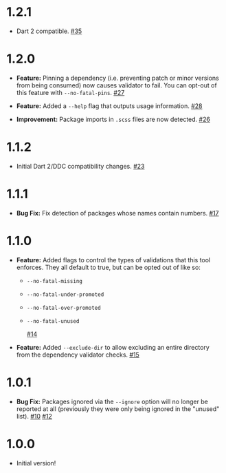 # 1.2.1

- Dart 2 compatible. [#35][#35]

[#35]: https://github.com/Workiva/dependency_validator/pull/35

# 1.2.0

- **Feature:** Pinning a dependency (i.e. preventing patch or minor versions
  from being consumed) now causes validator to fail. You can opt-out of this
  feature with `--no-fatal-pins`. [#27][#27]

- **Feature:** Added a `--help` flag that outputs usage information. [#28][#28] 

- **Improvement:** Package imports in `.scss` files are now detected.
  [#26][#26]

[#28]: https://github.com/Workiva/dependency_validator/pull/28
[#27]: https://github.com/Workiva/dependency_validator/pull/27
[#26]: https://github.com/Workiva/dependency_validator/pull/26

# 1.1.2

- Initial Dart 2/DDC compatibility changes. [#23][#23]

[#23]: https://github.com/Workiva/dependency_validator/pull/23

# 1.1.1

- **Bug Fix:** Fix detection of packages whose names contain numbers. [#17][#17]

[#17]: https://github.com/Workiva/dependency_validator/pull/17

# 1.1.0

- **Feature:** Added flags to control the types of validations that this tool
  enforces. They all default to true, but can be opted out of like so:

  - `--no-fatal-missing`
  - `--no-fatal-under-promoted`
  - `--no-fatal-over-promoted`
  - `--no-fatal-unused`

    [#14][#14]

- **Feature:** Added `--exclude-dir` to allow excluding an entire directory from
  the dependency validator checks. [#15][#15]

[#15]: https://github.com/Workiva/dependency_validator/pull/15
[#14]: https://github.com/Workiva/dependency_validator/pull/14

# 1.0.1

- **Bug Fix:** Packages ignored via the `--ignore` option will no longer be
  reported at all (previously they were only being ignored in the "unused"
  list). [#10][#10] [#12][#12]

[#12]: https://github.com/Workiva/dependency_validator/pull/12
[#10]: https://github.com/Workiva/dependency_validator/pull/10

# 1.0.0

- Initial version!
